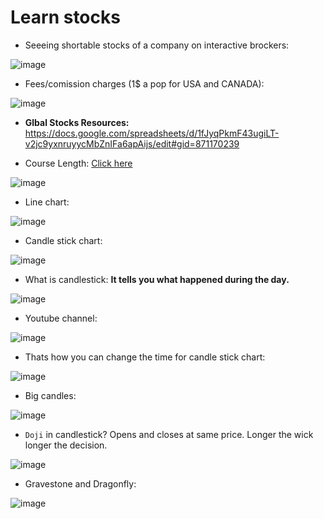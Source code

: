 # Learn stocks

- Seeeing shortable stocks of a company on interactive brockers:

![image](https://user-images.githubusercontent.com/31458531/189519554-27d3b31a-55c4-4102-9928-7c8e30bb6a3d.png)

- Fees/comission charges (1$ a pop for USA and CANADA):

![image](https://user-images.githubusercontent.com/31458531/189519615-cb298026-e3b1-4ef0-93d6-522c92f3386e.png)


- **Glbal Stocks Resources:** https://docs.google.com/spreadsheets/d/1fJyqPkmF43ugiLT-v2jc9yxnruyycMbZnIFa6apAijs/edit#gid=871170239

- Course Length: [Click here](https://www.udemy.com/course/foundation-course/)

![image](https://user-images.githubusercontent.com/31458531/189520263-ef47144d-a4d1-4193-83c9-0a27f41cbe1c.png)

- Line chart:

![image](https://user-images.githubusercontent.com/31458531/189523231-cbbe733e-182c-4a2e-aa2a-12b6c0c1af74.png)

- Candle stick chart: 

![image](https://user-images.githubusercontent.com/31458531/189523274-b90d0f51-141f-4f65-a327-41271fad1ad8.png)

- What is candlestick: **It tells you what happened during the day.**

![image](https://user-images.githubusercontent.com/31458531/189523394-b4a40088-a3fc-4a19-83c1-bcc526b25e6d.png)

- Youtube channel:

![image](https://user-images.githubusercontent.com/31458531/189527678-e9cbfda5-b3dd-45a7-913f-939d5c7092ce.png)

- Thats how you can change the time for candle stick chart:

![image](https://user-images.githubusercontent.com/31458531/189528174-8e25c751-37b5-47d6-a242-b5fd96821f24.png)

- Big candles: 

![image](https://user-images.githubusercontent.com/31458531/189528646-ed3d19c1-c260-46cd-8611-ba7a8be5ea94.png)

- `Doji` in candlestick? Opens and closes at same price. Longer the wick longer the decision.

![image](https://user-images.githubusercontent.com/31458531/189528465-697d4150-d36f-43ad-a50d-86a676f1d891.png)

- Gravestone and Dragonfly: 

![image](https://user-images.githubusercontent.com/31458531/189528573-56580fe5-6e71-45ae-8e88-f5456e7dea32.png)
